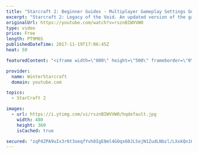 ```yaml
---
title: "Starcraft 2: Beginner Guides - Multiplayer Gameplay Settings Guide and Recommendations (Updated)"
excerpt: "Starcraft 2: Legacy of the Void. An updated version of the gameplay/controls and region settings guide for Legacy of the Void, going over the changes and reiterating my recommended settings, as well as the settings I use as a Grandmaster player.  Thanks for watching and hope you enjoy!  I am a Grandmasters"
originalUrl: https://youtube.com/watch?v=rsznBIWVVW0
type: video
price: Free
length: PT9M6S
publishedDateTime: 2017-11-19T17:06:45Z
heat: 50

featuredContent: "<iframe width=\"800\" height=\"500\" frameborder=\"0\" src=\"https://www.youtube.com/embed/rsznBIWVVW0\" allow=\"accelerometer; autoplay; encrypted-media; gyroscope; picture-in-picture\" allowfullscreen></iframe>"

provider:
  name: WinterStarcraft
  domain: youtube.com

topics:
  - StarCraft 2

images:
  - url: https://i.ytimg.com/vi/rsznBIWVVW0/hqdefault.jpg
    width: 480
    height: 360
    isCached: true

secured: "zqP4ZPA9uIx3r6t3oeqfYvhOIgE0ml4GOqx60JL5ojN1ZudLNbzl/LXxkQn1QsbIUmwjGsS+bEFHH69ZMwu9zhNeSYLJvhKT72s8aqHieT9bHJ4ov4lDKH0+xevr84ZB8HiIOKUvskv/jfTKRKj7W6Cvi/HsSRMAajEimwHLYu2Q3QLuy09KkT60pdM/tuamMK9UShRM3LB6kwTaB910AvobbPBkcRe2/DVHBorUfYl30uGpfNPFKXRERvfM9pWyJ/UKTtyZeGGa0sR2uS3AbKT6AUXNvMNBkAOwKwOwg6XJ4ksQSXD2IST5Q1721i+Oe2ZnPqkmWMw/hoID2eNIjf2B/94LikOlXrHE6cT5ihZZq3wDgS4HUpMbQ+0mvfNcx8QgQzCmb3AJfxzG6iJR0GR6DvHHV3WTv7MFrbUHVzQ=;atjgTQAb8FARiS3FjtjIxw=="
---
```


